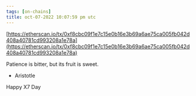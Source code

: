 ```yaml
---
tags: [on-chains]
title: oct-07-2022 10:07:59 pm utc
---
```


[https://etherscan.io/tx/0xf8cbc09f1e7c15e0b16e3b69a6ae75ca005fb042d408a40781cd993208a1e78a](https://etherscan.io/tx/0xf8cbc09f1e7c15e0b16e3b69a6ae75ca005fb042d408a40781cd993208a1e78a)

Patience is bitter, but its fruit is sweet.

- Aristotle

Happy X7 Day
